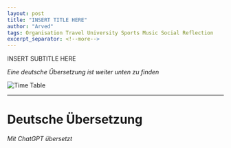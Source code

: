 ```yaml
---
layout: post
title: "INSERT TITLE HERE"
author: "Arved"
tags: Organisation Travel University Sports Music Social Reflection
excerpt_separator: <!--more-->
---
```


INSERT SUBTITLE HERE<!--more-->

*Eine deutsche Übersetzung ist weiter unten zu finden*

![Time Table]({{site.baseurl}}/assets/images/2025-08-24/timetable.png)

---
# Deutsche Übersetzung

*Mit ChatGPT übersetzt*


